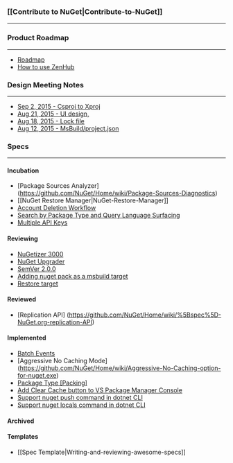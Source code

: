 ### [[Contribute to NuGet|Contribute-to-NuGet]]
***

### Product Roadmap
***

* [Roadmap](https://github.com/NuGet/Home/wiki/Roadmap)
* [How to use ZenHub](https://www.zenhub.io/)

### Design Meeting Notes
***
* [Sep 2, 2015 - Csproj to Xproj](https://github.com/NuGet/Home/wiki/Csproj-to-Xproj-reference-design-meeting-notes-September-2,-2015)
* [Aug 21, 2015 - UI design, ](https://github.com/NuGet/Home/wiki/NuGet-UI-design-meeting-notes-August-21,-2015)
* [Aug 18, 2015 - Lock file](https://github.com/NuGet/Home/wiki/Lock-file-design-meeting-notes---August-18,-2015)
* [Aug 12, 2015 - MsBuild/project.json](https://github.com/NuGet/Home/wiki/MsBuild---project.json---xunit-Design-meeting-notes-August,-12-2015)

### Specs

***

#### Incubation 
* [Package Sources Analyzer] (https://github.com/NuGet/Home/wiki/Package-Sources-Diagnostics)
* [[NuGet Restore Manager|NuGet-Restore-Manager]]
* [Account Deletion Workflow](https://github.com/NuGet/Home/wiki/NuGet-Account-Deletion-Workflow)
* [Search by Package Type and Query Language Surfacing](https://github.com/NuGet/Home/wiki/Search-by-Package-Type-and-Query-Language-Surfacing)
* [Multiple API Keys](https://github.com/NuGet/Home/wiki/Multiple-API-Keys)

#### Reviewing
* [NuGetizer 3000](https://github.com/NuGet/Home/wiki/NuGetizer-3000)
* [NuGet Upgrader](https://github.com/NuGet/Home/wiki/NuGet-Upgrader:-Helping-to-move-to-NuGet-3.0)
* [SemVer 2.0.0](https://github.com/NuGet/Home/wiki/SemVer-2.0.0-support)
* [Adding nuget pack as a msbuild target](https://github.com/NuGet/Home/wiki/Adding-nuget-pack-as-a-msbuild-target)
* [Restore target](https://github.com/NuGet/Home/wiki/%5BSpec%5D-MSBuild-restore-target)


#### Reviewed
* [Replication API] (https://github.com/NuGet/Home/wiki/%5Bspec%5D-NuGet.org-replication-API)

#### Implemented
* [Batch Events](https://github.com/NuGet/Home/wiki/Batch-Events)
* [Aggressive No Caching Mode] (https://github.com/NuGet/Home/wiki/Aggressive-No-Caching-option-for-nuget.exe)
* [Package Type \[Packing\]](https://github.com/NuGet/Home/wiki/Package-Type-%5BPacking%5D)
* [Add Clear Cache button to VS Package Manager Console](https://github.com/NuGet/Home/wiki/Add-Clear-Cache-button-to-VS-Package-Manager-options)
* [Support nuget push command in dotnet CLI](https://github.com/NuGet/Home/wiki/Support-nuget-push-scenarios-in-dotnet-CLI)
* [Support nuget locals command in dotnet CLI](https://github.com/NuGet/Home/wiki/Support-locals-command-in-dotnet-cli)

#### Archived

#### Templates
* [[Spec Template|Writing-and-reviewing-awesome-specs]]
